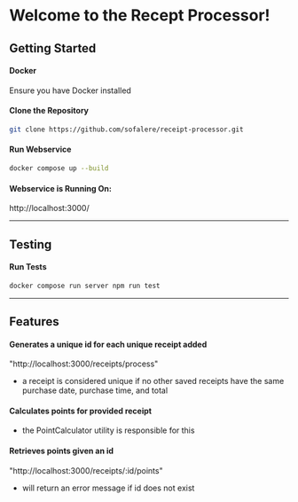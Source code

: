 # Welcome to the Recept Processor!

## Getting Started

#### Docker

Ensure you have Docker installed

#### Clone the Repository

```bash
git clone https://github.com/sofalere/receipt-processor.git
```

#### Run Webservice

```bash
docker compose up --build
```

#### Webservice is Running On:

http://localhost:3000/

***

## Testing
#### Run Tests

```bash
docker compose run server npm run test
```

***

## Features

#### Generates a unique id for each unique receipt added
"http://localhost:3000/receipts/process"

- a receipt is considered unique if no other saved receipts have the same purchase date, purchase time, and total

#### Calculates points for provided receipt
- the PointCalculator utility is responsible for this

#### Retrieves points given an id
"http://localhost:3000/receipts/:id/points"

- will return an error message if id does not exist

